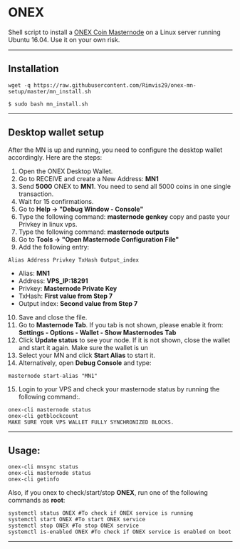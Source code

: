 # ONEX
Shell script to install a [ONEX Coin Masternode](http://onex.network/) on a Linux server running Ubuntu 16.04. Use it on your own risk.
***

## Installation
```
wget -q https://raw.githubusercontent.com/Rimvis29/onex-mn-setup/master/mn_install.sh

$ sudo bash mn_install.sh
```
***

## Desktop wallet setup  

After the MN is up and running, you need to configure the desktop wallet accordingly. Here are the steps:  
1. Open the ONEX Desktop Wallet.  
2. Go to RECEIVE and create a New Address: **MN1**  
3. Send **5000** ONEX to **MN1**. You need to send all 5000 coins in one single transaction.
4. Wait for 15 confirmations.  
5. Go to **Help -> "Debug Window - Console"**  
6. Type the following command: **masternode genkey**  copy and paste your Privkey in linux vps.
7. Type the following command: **masternode outputs**
8. Go to  **Tools -> "Open Masternode Configuration File"**
9. Add the following entry:
```
Alias Address Privkey TxHash Output_index
```
* Alias: **MN1**
* Address: **VPS_IP:18291**
* Privkey: **Masternode Private Key**
* TxHash: **First value from Step 7**
* Output index:  **Second value from Step 7**
10. Save and close the file.
11. Go to **Masternode Tab**. If you tab is not shown, please enable it from: **Settings - Options - Wallet - Show Masternodes Tab**
12. Click **Update status** to see your node. If it is not shown, close the wallet and start it again. Make sure the wallet is un
13. Select your MN and click **Start Alias** to start it.
14. Alternatively, open **Debug Console** and type:
```
masternode start-alias "MN1"
```
15. Login to your VPS and check your masternode status by running the following command:.
```
onex-cli masternode status
onex-cli getblockcount
MAKE SURE YOUR VPS WALLET FULLY SYNCHRONIZED BLOCKS.
```
***

## Usage:
```
onex-cli mnsync status
onex-cli masternode status  
onex-cli getinfo
```
Also, if you onex to check/start/stop **ONEX**, run one of the following commands as **root**:

```
systemctl status ONEX #To check if ONEX service is running  
systemctl start ONEX #To start ONEX service  
systemctl stop ONEX #To stop ONEX service  
systemctl is-enabled ONEX #To check if ONEX service is enabled on boot  
```  
***
